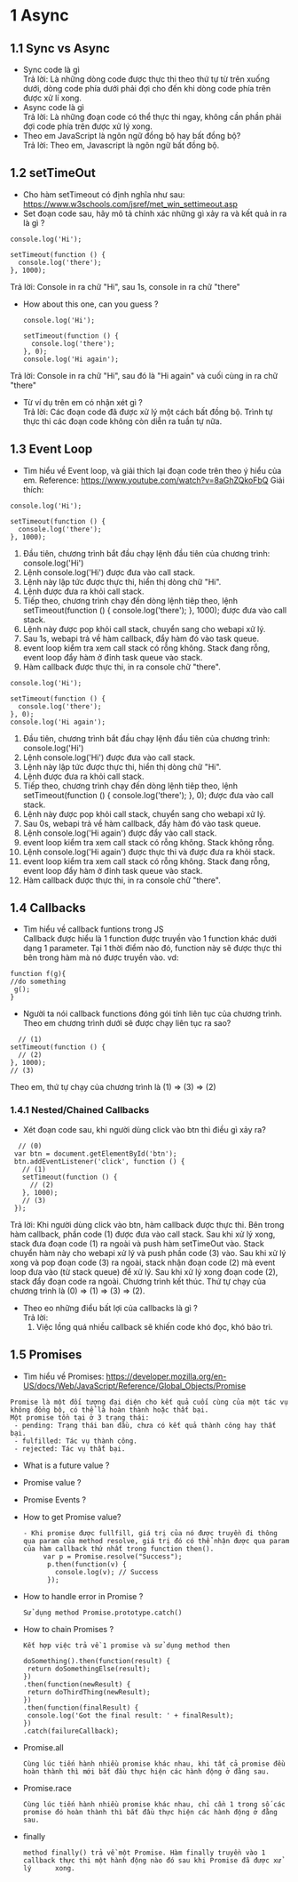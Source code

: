 # 1 Async
## 1.1 Sync vs Async
  * Sync code là gì <br/>
    Trả lời: Là những dòng code được thực thi theo thứ tự từ trên xuống dưới, dòng code phía dưới phải đợi cho đến khi dòng code phía trên được xử lí xong.
  * Async code là gì <br/>
    Trả lời: Là những đoạn code có thể thực thi ngay, không cần phần phải đợi code phía trên được xử lý xong. 
  * Theo em JavaScript là ngôn ngữ đồng bộ hay bất đồng bộ? <br/>
    Trả lời: Theo em, Javascript là ngôn ngữ bất đồng bộ. 
## 1.2 setTimeOut
  * Cho hàm setTimeout có định nghĩa như sau: https://www.w3schools.com/jsref/met_win_settimeout.asp
  * Set đoạn code sau, hãy mô tả chính xác những gì xảy ra và kết quả in ra là gì ?
  ```
  console.log('Hi');

  setTimeout(function () {
    console.log('there');
  }, 1000);
  ```
  Trả lời: Console in ra chữ "Hi", sau 1s, console in ra chữ "there"
  * How about this one, can you guess ?
    ```
    console.log('Hi');

    setTimeout(function () {
      console.log('there');
    }, 0);
    console.log('Hi again');
    ```
  Trả lời: Console in ra chữ "Hi", sau đó là "Hi again" và cuối cùng in ra chữ "there"
  * Từ ví dụ trên em có nhận xét gì ? <br/>
  Trả lời: Các đoạn code đã được xử lý một cách bất đồng bộ. Trình tự thực thi các đoạn code không còn diễn ra tuần tự nữa.
  
## 1.3 Event Loop
  * Tìm hiểu về Event loop, và giải thích lại đoạn code trên theo ý hiểu của em. Reference: https://www.youtube.com/watch?v=8aGhZQkoFbQ
  Giải thích: 
  ```
  console.log('Hi');

  setTimeout(function () {
    console.log('there');
  }, 1000);
  ```
  1. Đầu tiên, chương trình bắt đầu chạy lệnh đầu tiên của chương trình: console.log('Hi')
  2. Lệnh console.log('Hi') được đưa vào call stack.
  3. Lệnh này lập tức được thực thi, hiển thị dòng chữ "Hi".
  4. Lệnh được đưa ra khỏi call stack.
  5. Tiếp theo, chương trình chạy đến dòng lệnh tiêp theo, lệnh setTimeout(function () { console.log('there'); }, 1000);
    được đưa vào call stack.
  6. Lệnh này được pop khỏi call stack, chuyển sang cho webapi xử lý.
  7. Sau 1s, webapi trả về hàm callback, đẩy hàm đó vào task queue.
  8. event loop kiểm tra xem call stack có rỗng không. Stack đang rỗng, event loop đẩy hàm ở đỉnh task queue vào stack.
  9. Hàm callback được thực thi, in ra console chữ "there".
  
  ```
  console.log('Hi');

  setTimeout(function () {
    console.log('there');
  }, 0);
  console.log('Hi again');
  ```
  1. Đầu tiên, chương trình bắt đầu chạy lệnh đầu tiên của chương trình: console.log('Hi')
  2. Lệnh console.log('Hi') được đưa vào call stack.
  3. Lệnh này lập tức được thực thi, hiển thị dòng chữ "Hi".
  4. Lệnh được đưa ra khỏi call stack.
  5. Tiếp theo, chương trình chạy đến dòng lệnh tiêp theo, lệnh setTimeout(function () { console.log('there'); }, 0);
    được đưa vào call stack.
  6. Lệnh này được pop khỏi call stack, chuyển sang cho webapi xử lý.
  7. Sau 0s, webapi trả về hàm callback, đẩy hàm đó vào task queue.
  8. Lệnh console.log('Hi again') được đẩy vào call stack.
  9. event loop kiểm tra xem call stack có rỗng không. Stack không rỗng.
  10. Lệnh console.log('Hi again') được thực thi và được đưa ra khỏi stack.
  11. event loop kiểm tra xem call stack có rỗng không. Stack đang rỗng, event loop đẩy hàm ở đỉnh task queue vào stack.
  12. Hàm callback được thực thi, in ra console chữ "there".
  
## 1.4 Callbacks
  * Tìm hiểu về callback funtions trong JS <br/>
  Callback được hiểu là 1 function được truyền vào 1 function khác dưới dạng 1 parameter. Tại 1 thời điểm nào đó, function này sẽ được thực thi bên trong hàm mà nó được truyền vào.
  vd: 
  ```
  function f(g){
  //do something
   g();
  }
  ```
  * Người ta nói callback functions đóng gói tính liên tục của chương trình. Theo em chương trình dưới sẽ được chạy liên tục ra sao?
  ```
    // (1)
  setTimeout(function () {
    // (2)
  }, 1000);
  // (3)
  ```
  Theo em, thứ tự chạy của chương trình là (1) => (3) => (2)
### 1.4.1 Nested/Chained Callbacks
  * Xét đoạn code sau, khi người dùng click vào btn thì điều gì xảy ra?
  ```
    // (0)
   var btn = document.getElementById('btn');
   btn.addEventListener('click', function () {
     // (1)
     setTimeout(function () {
       // (2)
     }, 1000);
     // (3)
   });
   ```
   Trả lời: Khi người dùng click vào btn, hàm callback được thực thi.
   Bên trong hàm callback, phần code (1) được đưa vào call stack. Sau khi xử lý xong, stack đưa đoạn code (1) ra ngoài và push hàm setTimeOut vào. Stack chuyển hàm này cho webapi xử lý và push phần code (3) vào. Sau khi xử lý xong và pop đoạn code (3) ra ngoài, stack nhận đoạn code (2) mà event loop đưa vào (từ stack queue) để xử lý. Sau khi xử lý xong đoạn code (2), stack đẩy đoạn code ra ngoài. Chương trình kết thúc. Thứ tự chạy của chương trình là (0) => (1) => (3) => (2).
 * Theo eo những điểu bất lợi của callbacks là gì ? <br/>
  Trả lời:
   1. Việc lồng quá nhiều callback sẽ khiến code khó đọc, khó bảo trì.

## 1.5 Promises
 * Tìm hiểu về Promises: https://developer.mozilla.org/en-US/docs/Web/JavaScript/Reference/Global_Objects/Promise
  ```
  Promise là một đối tượng đại diện cho kết quả cuối cùng của một tác vụ không đồng bộ, có thể là hoàn thành hoặc thất bại.
  Một promise tồn tại ở 3 trạng thái: 
   - pending: Trạng thái ban đầu, chưa có kết quả thành công hay thất bại.
   - fulfilled: Tác vụ thành công.
   - rejected: Tác vụ thất bại.
  ```
 * What is a future value ?
 * Promise value ?
  
 * Promise Events ?
 * How to get Promise value?
   ```
   - Khi promise được fullfill, giá trị của nó được truyền đi thông qua param của method resolve, giá trị đó có thể nhận được qua param của hàm callback thứ nhất trong function then().
        var p = Promise.resolve("Success");
         p.then(function(v) {
           console.log(v); // Success
         });
   ```
 * How to handle error in Promise ?
   ``` 
   Sử dụng method Promise.prototype.catch()
   ```
 * How to chain Promises ?
    ```
    Kết hợp việc trả về 1 promise và sử dụng method then
    
    doSomething().then(function(result) {
     return doSomethingElse(result);
   })
   .then(function(newResult) {
     return doThirdThing(newResult);
   })
   .then(function(finalResult) {
     console.log('Got the final result: ' + finalResult);
   })
   .catch(failureCallback);
    ```
 * Promise.all
    ```
    Cùng lúc tiến hành nhiều promise khác nhau, khi tất cả promise đều hoàn thành thì mới bắt đầu thực hiện các hành động ở đằng sau.
    ```
 * Promise.race
    ```
    Cùng lúc tiến hành nhiều promise khác nhau, chỉ cần 1 trong số các promise đó hoàn thành thì bắt đầu thực hiện các hành động ở đằng     sau.
    ```
 * finally
   ```
   method finally() trả về một Promise. Hàm finally truyền vào 1 callback thực thi một hành động nào đó sau khi Promise đã được xử lý      xong.
   ```
